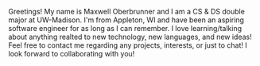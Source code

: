 Greetings! My name is Maxwell Oberbrunner and I am a CS & DS double major at UW-Madison. I'm from Appleton, WI and have been an aspiring software engineer for as long as
I can remember. I love learning/talking about anything realted to new technology, new languages, and new ideas! Feel free to contact me regarding any projects, interests,
or just to chat! I look forward to collaborating with you! 

<!---
POST RESUME WHEN FINISHED maxoberbrunner.com
--->
